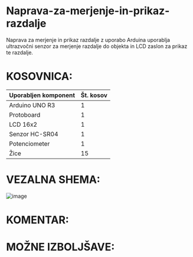 # Naprava-za-merjenje-in-prikaz-razdalje
Naprava za merjenje in prikaz razdalje z uporabo Arduina uporablja ultrazvočni senzor za merjenje razdalje do objekta in LCD zaslon za prikaz te razdalje.

# KOSOVNICA:

|Uporabljen komponent|Št. kosov|
|---|---|
|Arduino UNO R3| 1 |
|Protoboard| 1 |
|LCD 16x2| 1 |
|Senzor HC-SR04| 1 |
|Potenciometer| 1 |
|Žice| 15 |

# VEZALNA SHEMA:

![image](https://github.com/SkupinaLovroMax/Naprava-za-merjenje-in-prikaz-razdalje/assets/171671907/4e21d32a-3137-408f-ab35-94876ba5b152)

# KOMENTAR:


# MOŽNE IZBOLJŠAVE:
